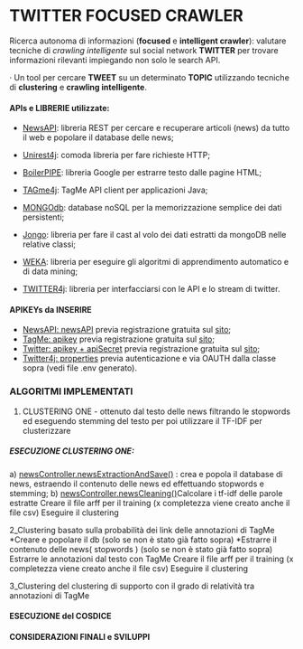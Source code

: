 # TWITTER FOCUSED CRAWLER

Ricerca autonoma di informazioni (**focused** e  **intelligent crawler**): 
valutare tecniche di _crawling intelligente_ sul social network **TWITTER** per trovare informazioni rilevanti impiegando non solo le search API.

· Un tool per cercare **TWEET** su un determinato **TOPIC** 
utilizzando tecniche di **clustering** e **crawling intelligente**.


#### APIs e LIBRERIE utilizzate:

* <a href="https://newsapi.org/docs">NewsAPI</a>:
libreria REST per cercare e recuperare articoli (news) da tutto il web e popolare il database delle news;

* <a href="http://unirest.io/java">Unirest4j</a>: 
comoda libreria per fare richieste HTTP;

* <a href="https://github.com/kohlschutter/boilerpipe">BoilerPIPE</a>: 
libreria Google per estrarre testo dalle pagine HTML;

* <a href="https://github.com/enrichman/tagme4j">TAGme4j</a>: 
TagMe API client per applicazioni Java;

* <a href="https://mongodb.github.io/mongo-java-driver/">MONGOdb</a>: 
database noSQL per la memorizzazione semplice dei dati persistenti;

* <a href="https://github.com/bguerout/jongo">Jongo</a>: 
libreria per fare il cast al volo dei dati estratti da mongoDB nelle relative classi;

* <a href="http://weka.sourceforge.net/doc.stable/">WEKA</a>:
 libreria per eseguire gli algoritmi di apprendimento automatico e di data mining;

* <a href="http://twitter4j.org/en/index.html">TWITTER4j</a>:
libreria per interfacciarsi con le API e lo stream di twitter.

#### APIKEYs da INSERIRE

* [NewsAPI: newsAPI](src/main/java/api/news/NewsExtractor.java) 
previa registrazione gratuita sul <a href="https://newsapi.org/docs">sito</a>;
* [TagMe: apikey](src/main/java/api/tagme4j/TagMeClient.java) 
previa registrazione gratuita sul <a href="https://tagme.d4science.org">sito</a>;
* [Twitter: apikey + apiSecret](src/main/java/api/twitter/TweetExtractor.java) 
previa registrazione gratuita sul <a href="https://developer.twitter.com">sito</a>;
* [Twitter4j: properties](twitter4j.properties) 
previa autenticazione e via OAUTH dalla classe sopra (vedi file .env generato).


### ALGORITMI IMPLEMENTATI

1) CLUSTERING ONE - 
ottenuto dal testo delle news filtrando le stopwords ed eseguendo stemming del testo per poi utilizzare il TF-IDF per clusterizzare

##### ESECUZIONE CLUSTERING ONE:

a) [newsController.newsExtractionAndSave()](src/main/java/Main.java:47) : crea e popola il database di news, estraendo il contenuto delle news ed effettuando stopwords e stemming; 
b) [newsController.newsCleaning()]()Calcolare i tf-idf delle parole estratte
Creare il file arff per il training (x completezza viene creato anche il file csv)
Eseguire il clustering 

2_Clustering basato sulla probabilità dei link delle annotazioni di TagMe
*Creare e popolare il db (solo se non è stato già fatto sopra)
*Estrarre il contenuto delle news( stopwords ) (solo se non è stato già fatto sopra)
Estrarre le annotazioni dal testo con TagMe
Creare il file arff per il training (x completezza viene creato anche il file csv)
Eseguire il clustering 

3_Clustering del clustering di supporto con il grado di relatività tra annotazioni di TagMe

#### ESECUZIONE del COSDICE

#### CONSIDERAZIONI FINALI e SVILUPPI

